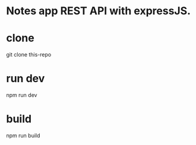 # Notes app REST API with expressJS.

# clone 
git clone this-repo

# run dev
npm run dev

# build

npm run build